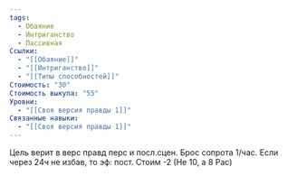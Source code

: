 ```yaml
---
tags:
  - Обаяние
  - Интриганство
  - Пассивная
Ссылки:
  - "[[Обаяние]]"
  - "[[Интриганство]]"
  - "[[Типы способностей]]"
Стоимость: "30"
Стоимость выкупа: "55"
Уровни:
  - "[[Своя версия правды 1]]"
Связанные навыки:
  - "[[Своя версия правды 1]]"
---
```

Цель верит в верс правд перс и посл.сцен. Брос сопрота 1/час. Если через 24ч не избав, то эф: пост. Стоим -2 (Не 10, а 8 Рас)